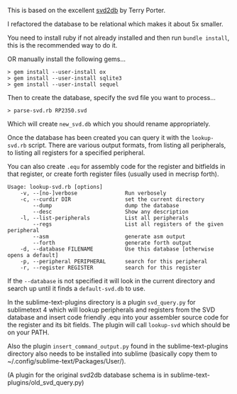 This is based on the excellent [svd2db](https://mecrisp-stellaris-folkdoc.sourceforge.io/svd2db-v1.html) by Terry Porter.

I refactored the database to be relational which makes it about 5x smaller.

You need to install ruby if not already installed and then run `bundle install`, this is the recommended way to do it.

OR manually install the following gems...

	> gem install --user-install ox
	> gem install --user-install sqlite3
	> gem install --user-install sequel

Then to create the database, specify the svd file you want to process...

	> parse-svd.rb RP2350.svd

Which will create `new_svd.db` which you should rename appropriately.

Once the database has been created you can query it with the `lookup-svd.rb`
script. There are various output formats, from listing all peripherals, to
listing all registers for a specified peripheral.

You can also create `.equ` for assembly code for the register and bitfields in that register, or create forth register files (usually used in mecrisp forth).

	Usage: lookup-svd.rb [options]
	    -v, --[no-]verbose               Run verbosely
	    -c, --curdir DIR                 set the current directory
	        --dump                       dump the database
	        --desc                       Show any description
	    -l, --list-peripherals           List all peripherals
	        --regs                       List all registers of the given peripheral
	        --asm                        generate asm output
	        --forth                      generate forth output
	    -d, --database FILENAME          Use this database [otherwise opens a default]
	    -p, --peripheral PERIPHERAL      search for this peripheral
	    -r, --register REGISTER          search for this register

If the `--database` is not specified it will look in the current directory and
search up until it finds a `default-svd.db` to use.

In the sublime-text-plugins directory is a plugin `svd_query.py` for sublimetext 4 which will lookup
peripherals and registers from the SVD database and insert code friendly .equ into your assembler source code for the register and its bit fields. The plugin will call `lookup-svd` which should be on your PATH.

Also the plugin `insert_command_output.py` found in the sublime-text-plugins directory also needs to be installed into sublime (basically copy them to ~/.config/sublime-text/Packages/User/).

(A plugin for the original svd2db database schema is in sublime-text-plugins/old_svd_query.py)
